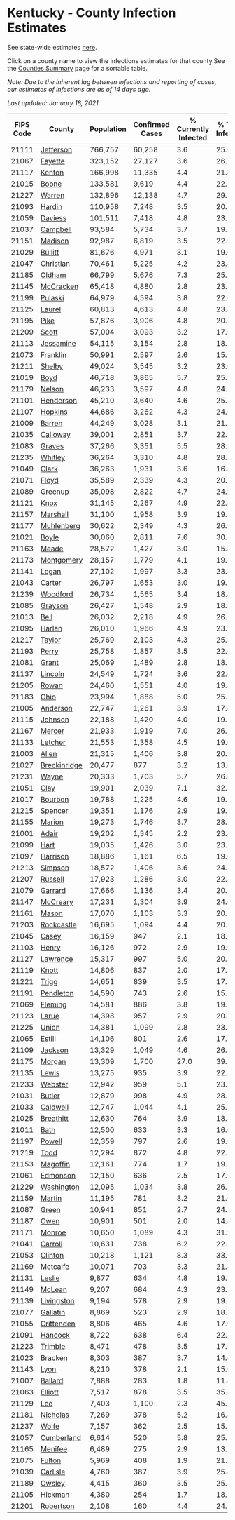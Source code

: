 # Kentucky - County Infection Estimates

See state-wide estimates [here](/infections/us-ky).

Click on a county name to view the infections estimates for that county.See the [Counties Summary](/infections/summary-counties) page for a sortable table.

*Note: Due to the inherent lag between infections and reporting of cases, our estimates of infections are as of 14 days ago.*

*Last updated: January 18, 2021*

|   FIPS Code |                       County |   Population |   Confirmed Cases |   % Currently Infected |   % Total Infected |
|-------------|------------------------------|--------------|-------------------|------------------------|--------------------|
|       21111 |       [Jefferson](jefferson) |      766,757 |            60,258 |                    3.6 |               25.0 |
|       21067 |           [Fayette](fayette) |      323,152 |            27,127 |                    3.6 |               26.2 |
|       21117 |             [Kenton](kenton) |      166,998 |            11,335 |                    4.4 |               21.4 |
|       21015 |               [Boone](boone) |      133,581 |             9,619 |                    4.4 |               22.5 |
|       21227 |             [Warren](warren) |      132,896 |            12,138 |                    4.7 |               29.7 |
|       21093 |             [Hardin](hardin) |      110,958 |             7,248 |                    3.5 |               20.3 |
|       21059 |           [Daviess](daviess) |      101,511 |             7,418 |                    4.8 |               23.2 |
|       21037 |         [Campbell](campbell) |       93,584 |             5,734 |                    3.7 |               19.1 |
|       21151 |           [Madison](madison) |       92,987 |             6,819 |                    3.5 |               22.9 |
|       21029 |           [Bullitt](bullitt) |       81,676 |             4,971 |                    3.1 |               19.0 |
|       21047 |       [Christian](christian) |       70,461 |             5,225 |                    4.2 |               23.4 |
|       21185 |             [Oldham](oldham) |       66,799 |             5,676 |                    7.3 |               25.2 |
|       21145 |       [McCracken](mccracken) |       65,418 |             4,880 |                    2.8 |               23.3 |
|       21199 |           [Pulaski](pulaski) |       64,979 |             4,594 |                    3.8 |               22.0 |
|       21125 |             [Laurel](laurel) |       60,813 |             4,613 |                    4.8 |               23.4 |
|       21195 |                 [Pike](pike) |       57,876 |             3,906 |                    4.8 |               20.5 |
|       21209 |               [Scott](scott) |       57,004 |             3,093 |                    3.2 |               17.0 |
|       21113 |       [Jessamine](jessamine) |       54,115 |             3,154 |                    2.8 |               18.2 |
|       21073 |         [Franklin](franklin) |       50,991 |             2,597 |                    2.6 |               15.9 |
|       21211 |             [Shelby](shelby) |       49,024 |             3,545 |                    3.2 |               23.0 |
|       21019 |                 [Boyd](boyd) |       46,718 |             3,865 |                    5.7 |               25.9 |
|       21179 |             [Nelson](nelson) |       46,233 |             3,597 |                    4.8 |               24.1 |
|       21101 |       [Henderson](henderson) |       45,210 |             3,640 |                    4.6 |               25.1 |
|       21107 |           [Hopkins](hopkins) |       44,686 |             3,262 |                    4.3 |               24.0 |
|       21009 |             [Barren](barren) |       44,249 |             3,028 |                    3.1 |               21.1 |
|       21035 |         [Calloway](calloway) |       39,001 |             2,851 |                    3.7 |               22.7 |
|       21083 |             [Graves](graves) |       37,266 |             3,351 |                    5.5 |               28.9 |
|       21235 |           [Whitley](whitley) |       36,264 |             3,310 |                    4.8 |               28.2 |
|       21049 |               [Clark](clark) |       36,263 |             1,931 |                    3.6 |               16.4 |
|       21071 |               [Floyd](floyd) |       35,589 |             2,339 |                    4.3 |               20.1 |
|       21089 |           [Greenup](greenup) |       35,098 |             2,822 |                    4.7 |               24.9 |
|       21121 |                 [Knox](knox) |       31,145 |             2,267 |                    4.9 |               22.6 |
|       21157 |         [Marshall](marshall) |       31,100 |             1,958 |                    3.9 |               19.7 |
|       21177 |     [Muhlenberg](muhlenberg) |       30,622 |             2,349 |                    4.3 |               26.9 |
|       21021 |               [Boyle](boyle) |       30,060 |             2,811 |                    7.6 |               30.1 |
|       21163 |               [Meade](meade) |       28,572 |             1,427 |                    3.0 |               15.4 |
|       21173 |     [Montgomery](montgomery) |       28,157 |             1,779 |                    4.1 |               19.5 |
|       21141 |               [Logan](logan) |       27,102 |             1,997 |                    3.3 |               23.3 |
|       21043 |             [Carter](carter) |       26,797 |             1,653 |                    3.0 |               19.1 |
|       21239 |         [Woodford](woodford) |       26,734 |             1,565 |                    3.4 |               18.4 |
|       21085 |           [Grayson](grayson) |       26,427 |             1,548 |                    2.9 |               18.9 |
|       21013 |                 [Bell](bell) |       26,032 |             2,218 |                    4.9 |               26.5 |
|       21095 |             [Harlan](harlan) |       26,010 |             1,966 |                    4.9 |               23.7 |
|       21217 |             [Taylor](taylor) |       25,769 |             2,103 |                    4.3 |               25.3 |
|       21193 |               [Perry](perry) |       25,758 |             1,857 |                    3.5 |               22.6 |
|       21081 |               [Grant](grant) |       25,069 |             1,489 |                    2.8 |               18.5 |
|       21137 |           [Lincoln](lincoln) |       24,549 |             1,724 |                    3.6 |               22.0 |
|       21205 |               [Rowan](rowan) |       24,460 |             1,551 |                    4.0 |               19.4 |
|       21183 |                 [Ohio](ohio) |       23,994 |             1,888 |                    5.0 |               25.2 |
|       21005 |         [Anderson](anderson) |       22,747 |             1,261 |                    3.9 |               17.4 |
|       21115 |           [Johnson](johnson) |       22,188 |             1,420 |                    4.0 |               19.7 |
|       21167 |             [Mercer](mercer) |       21,933 |             1,919 |                    7.0 |               26.7 |
|       21133 |           [Letcher](letcher) |       21,553 |             1,358 |                    4.5 |               19.6 |
|       21003 |               [Allen](allen) |       21,315 |             1,406 |                    3.8 |               20.9 |
|       21027 | [Breckinridge](breckinridge) |       20,477 |               877 |                    3.2 |               13.0 |
|       21231 |               [Wayne](wayne) |       20,333 |             1,703 |                    5.7 |               26.0 |
|       21051 |                 [Clay](clay) |       19,901 |             2,039 |                    7.1 |               32.3 |
|       21017 |           [Bourbon](bourbon) |       19,788 |             1,225 |                    4.6 |               19.1 |
|       21215 |           [Spencer](spencer) |       19,351 |             1,176 |                    2.9 |               19.1 |
|       21155 |             [Marion](marion) |       19,273 |             1,746 |                    3.7 |               28.5 |
|       21001 |               [Adair](adair) |       19,202 |             1,345 |                    2.2 |               23.4 |
|       21099 |                 [Hart](hart) |       19,035 |             1,426 |                    3.0 |               23.1 |
|       21097 |         [Harrison](harrison) |       18,886 |             1,161 |                    6.5 |               19.6 |
|       21213 |           [Simpson](simpson) |       18,572 |             1,406 |                    3.6 |               24.1 |
|       21207 |           [Russell](russell) |       17,923 |             1,286 |                    3.0 |               22.8 |
|       21079 |           [Garrard](garrard) |       17,666 |             1,136 |                    3.4 |               20.1 |
|       21147 |         [McCreary](mccreary) |       17,231 |             1,304 |                    3.9 |               24.0 |
|       21161 |               [Mason](mason) |       17,070 |             1,103 |                    3.3 |               20.1 |
|       21203 |     [Rockcastle](rockcastle) |       16,695 |             1,094 |                    4.4 |               20.5 |
|       21045 |               [Casey](casey) |       16,159 |               947 |                    2.1 |               18.6 |
|       21103 |               [Henry](henry) |       16,126 |               972 |                    2.9 |               19.0 |
|       21127 |         [Lawrence](lawrence) |       15,317 |               997 |                    5.0 |               20.3 |
|       21119 |               [Knott](knott) |       14,806 |               837 |                    2.0 |               17.3 |
|       21221 |               [Trigg](trigg) |       14,651 |               839 |                    3.5 |               17.9 |
|       21191 |       [Pendleton](pendleton) |       14,590 |               743 |                    2.6 |               15.7 |
|       21069 |           [Fleming](fleming) |       14,581 |               886 |                    3.8 |               19.1 |
|       21123 |               [Larue](larue) |       14,398 |               957 |                    2.9 |               20.7 |
|       21225 |               [Union](union) |       14,381 |             1,099 |                    2.8 |               23.4 |
|       21065 |             [Estill](estill) |       14,106 |               801 |                    2.6 |               17.1 |
|       21109 |           [Jackson](jackson) |       13,329 |             1,049 |                    4.6 |               26.3 |
|       21175 |             [Morgan](morgan) |       13,309 |             1,700 |                   27.0 |               39.3 |
|       21135 |               [Lewis](lewis) |       13,275 |               935 |                    3.9 |               22.3 |
|       21233 |           [Webster](webster) |       12,942 |               959 |                    5.1 |               23.3 |
|       21031 |             [Butler](butler) |       12,879 |               998 |                    4.9 |               28.2 |
|       21033 |         [Caldwell](caldwell) |       12,747 |             1,044 |                    4.1 |               25.7 |
|       21025 |       [Breathitt](breathitt) |       12,630 |               764 |                    3.9 |               18.8 |
|       21011 |                 [Bath](bath) |       12,500 |               633 |                    3.3 |               16.0 |
|       21197 |             [Powell](powell) |       12,359 |               797 |                    2.6 |               19.9 |
|       21219 |                 [Todd](todd) |       12,294 |               872 |                    4.8 |               22.7 |
|       21153 |         [Magoffin](magoffin) |       12,161 |               774 |                    1.7 |               19.6 |
|       21061 |         [Edmonson](edmonson) |       12,150 |               636 |                    2.5 |               17.0 |
|       21229 |     [Washington](washington) |       12,095 |             1,034 |                    3.8 |               26.4 |
|       21159 |             [Martin](martin) |       11,195 |               781 |                    3.2 |               21.6 |
|       21087 |               [Green](green) |       10,941 |               851 |                    2.7 |               24.5 |
|       21187 |                 [Owen](owen) |       10,901 |               501 |                    2.0 |               14.4 |
|       21171 |             [Monroe](monroe) |       10,650 |             1,089 |                    4.3 |               31.9 |
|       21041 |           [Carroll](carroll) |       10,631 |               738 |                    6.2 |               22.3 |
|       21053 |           [Clinton](clinton) |       10,218 |             1,121 |                    8.3 |               33.7 |
|       21169 |         [Metcalfe](metcalfe) |       10,071 |               703 |                    3.3 |               21.8 |
|       21131 |             [Leslie](leslie) |        9,877 |               634 |                    4.8 |               19.7 |
|       21149 |             [McLean](mclean) |        9,207 |               684 |                    4.3 |               23.2 |
|       21139 |     [Livingston](livingston) |        9,194 |               578 |                    2.9 |               19.7 |
|       21077 |         [Gallatin](gallatin) |        8,869 |               523 |                    2.9 |               18.3 |
|       21055 |     [Crittenden](crittenden) |        8,806 |               465 |                    4.6 |               17.0 |
|       21091 |           [Hancock](hancock) |        8,722 |               638 |                    6.4 |               22.5 |
|       21223 |           [Trimble](trimble) |        8,471 |               478 |                    3.5 |               17.6 |
|       21023 |           [Bracken](bracken) |        8,303 |               387 |                    3.7 |               14.6 |
|       21143 |                 [Lyon](lyon) |        8,210 |               378 |                    2.1 |               15.0 |
|       21007 |           [Ballard](ballard) |        7,888 |               283 |                    1.8 |               11.4 |
|       21063 |           [Elliott](elliott) |        7,517 |               878 |                    3.5 |               35.8 |
|       21129 |                   [Lee](lee) |        7,403 |             1,100 |                    2.3 |               45.2 |
|       21181 |         [Nicholas](nicholas) |        7,269 |               378 |                    5.2 |               16.4 |
|       21237 |               [Wolfe](wolfe) |        7,157 |               362 |                    2.5 |               15.5 |
|       21057 |     [Cumberland](cumberland) |        6,614 |               520 |                    5.8 |               25.1 |
|       21165 |           [Menifee](menifee) |        6,489 |               275 |                    2.9 |               13.5 |
|       21075 |             [Fulton](fulton) |        5,969 |               408 |                    1.9 |               21.2 |
|       21039 |         [Carlisle](carlisle) |        4,760 |               387 |                    3.9 |               25.4 |
|       21189 |             [Owsley](owsley) |        4,415 |               360 |                    3.5 |               25.5 |
|       21105 |           [Hickman](hickman) |        4,380 |               254 |                    1.7 |               18.5 |
|       21201 |       [Robertson](robertson) |        2,108 |               160 |                    4.4 |               24.7 |